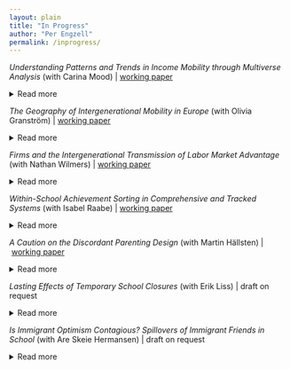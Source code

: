 ```yaml
---
layout: plain
title: "In Progress"
author: "Per Engzell"
permalink: /inprogress/
---
```


*Understanding Patterns and Trends in Income Mobility through Multiverse Analysis* (with Carina Mood) | [working paper](https://osf.io/preprints/socarxiv/gd2t6)
<details>
<summary>Read more</summary>
Rising inequalities in rich countries have led to concerns that the economic ladder is getting harder to climb. Yet, research on trends in intergenerational income mobility finds conflicting results. To better understand this variation, we adopt a multiverse approach that estimates trends over 82,944 different definitions of income mobility, varying how and for whom income is measured. Our analysis draws on comprehensive register data for Swedish cohorts born 1958--1977 and their parents. We find that income mobility has declined but for reasons neglected by previous research: improved gender equality in the labor market raises intergenerational persistence in women's earnings and the household incomes of both men and women. Dominant theories that focus on childhood investments have blinded researchers to this development. Methodologically, we show how multiverse analysis can be used with abduction---inference to the best explanation---to improve theory building in social science. 
</details>

*The Geography of Intergenerational Mobility in Europe* (with Olivia Granström) | [working paper](https://osf.io/preprints/socarxiv/gzwha)
<details>
<summary>Read more</summary>
How do opportunities for intergenerational mobility depend on the place where you live? We address this question using European Social Survey data, studying the association in occupational rank and social class between parents and children, and how it varies by region. Both ways of measuring occupational mobility produce similar results but there is a clear distinction between upward mobility, largely driven by structural change, and relative mobility which is thought to closer reflect (in)equality of opportunity. Capital regions are hubs of absolute upward, but not always relative, mobility. Absolute upward mobility is correlated with a range of human capital, labor market, demographic, and socio-spatial characteristics. By contrast, the only robust predictor of relative mobility is income differences between social classes. More inequality entails less mobility, and this relationship holds within countries.
</details>

*Firms and the Intergenerational Transmission of Labor Market Advantage* (with Nathan Wilmers) | [working paper](https://osf.io/preprints/socarxiv/mv3e9)
<details>
<summary>Read more</summary>
Recent research finds that pay inequality stems both from firm pay-setting and from workers’ individual characteristics. Yet, intergenerational mobility research remains focused on transmission of individual traits, and has failed to test how firms shape the inheritance of inequality. We study this question using three decades of Swedish population register data, and decompose the intergenerational earnings correlation into firm pay premiums and stable worker effects. One quarter of the intergenerational earnings correlation at midlife is explained by sorting between firms with unequal pay. Employer or industry inheritance account for a surprisingly small share of this firm-based earnings transmission. Instead, children from high-income backgrounds benefit from matching with high-paying firms irrespective of the sources of parents’ earnings advantage. Our analysis reveals how an imperfectly competitive labor market provides an opening for skill-based rewards in one generation to become class-based advantages in the next.
</details>

*Within-School Achievement Sorting in Comprehensive and Tracked Systems* (with Isabel Raabe) | [working paper](https://osf.io/preprints/socarxiv/x6cbt)
<details>
<summary>Read more</summary>
Why do inequalities in schooling persist, even in relatively egalitarian school systems? This paper examines within-school sorting as an explanation. We use classroom data on friendship networks in 480 European secondary schools, and contrast comprehensive (England, Sweden) and tracked systems (Germany, Netherlands). Our question is to what extent comprehensive systems reduce achievement sorting at the level of (a) schools, (b) classrooms, and (c) friendships. Between-school variance in achievement is lower in comprehensive systems. However, this is counterbalanced by greater sorting within schools, between classrooms and, especially, in friendship networks. Still, comprehensive schools create more equal environments for two reasons. First, the difference in between-school sorting is larger than the difference in within-school sorting. Second, within-school sorting is less strongly related to social background characteristics. These findings help explain both why comprehensive schools produce more equal outcomes, and how substantial inequality can nevertheless persist.
</details>

*A Caution on the Discordant Parenting Design* (with Martin Hällsten) | [working paper](https://osf.io/preprints/socarxiv/rx4z6)
<details>
<summary>Read more</summary>
Recent studies use family fixed effects to estimate the influence of parental characteristics on children, a practice we call the “discordant parenting design”. This approach is valid only if treatment effects are equal within and between families. This assumption is mostly not informed by relevant theory and, we argue, unlikely to hold in practice. In addition, within-family confounding, reverse causality, and selection into identification complicate the interpretation of these studies further. We discuss three applied examples—the effects of parenting, family income, and neighborhood context—and provide some general guidance. To avoid misinterpretation, researchers should have a strong grasp of the variance that enters into estimation, and not just the potential confounders that a given strategy is designed to deal with.
</details>

*Lasting Effects of Temporary School Closures* (with Erik Liss)
| draft on request
<details>
<summary>Read more</summary>
During the recent pandemic, unanticipated school closures  have led to short-run deficits in student learning around the world. Less is known about the long-run consequences of such learning deficits. We shed light on this question using a 1989 teacher strike that forced schools in 44 Swedish municipalities to close over a period of 4--5 weeks. We implement a difference-in-differences design, comparing treated and untreated municipalities using various matching and weighting estimators. In the short run, students experienced a reduction in Grade Point Averages (GPA) of about 2 percentile points (0.05 SD). This effect is driven by boys from disadvantaged homes, and persists up to 5 years after the strike. In the long run, exposed students experienced a 1.8\% reduction in earnings, and this effect is larger in disadvantaged groups. Our results suggest that school closures can have lasting effects on human capital and intergenerational mobility, unless action is take to mitigate their harm. 
</details>

*Is Immigrant Optimism Contagious? Spillovers of Immigrant Friends in School* (with Are Skeie Hermansen)
| draft on request
<details>
<summary>Read more</summary>
Is academic achievement affected by the presence of immigrant peers? Previous work mostly suggests no but, we argue, has been misguided on two accounts. First, it focused on aggregate social settings such as schools, while social interactions unfold in more intimate settings. Secondly, it assumed that immigrant peers would harm performance, ignoring their often high aspirations. We use a combination of administrative and sociometric network data from Sweden, and develop methods that let us estimate causal effects of immigrant peers at the level of (i) schools, (ii) classrooms, and (iii) friendship networks. We find little influence at the aggregate level but a strong and positive impact of immigrant peers in the same classroom and of immigrant friends. Existing studies may have mistaken both the sign and the magnitude of immigrant influence.
</details>


